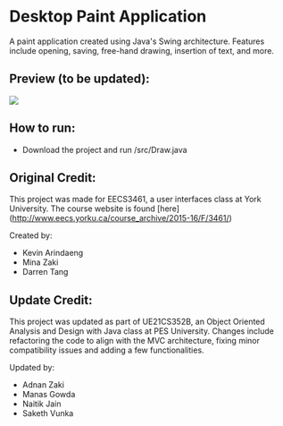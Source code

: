 # Desktop Paint Application

A paint application created using Java's Swing architecture. Features include opening, saving, free-hand drawing, insertion of text, and more.

## Preview (to be updated):
<img src="http://i.imgur.com/eRWLGvu.jpg">

## How to run:
- Download the project and run /src/Draw.java

## Original Credit:
This project was made for EECS3461, a user interfaces class at York University. The course website is found [here] (http://www.eecs.yorku.ca/course_archive/2015-16/F/3461/)

Created by:
- Kevin Arindaeng
- Mina Zaki
- Darren Tang

## Update Credit:
This project was updated as part of UE21CS352B, an Object Oriented Analysis and Design with Java class at PES University.
Changes include refactoring the code to align with the MVC architecture, fixing minor compatibility issues and adding a few functionalities.

Updated by:
- Adnan Zaki
- Manas Gowda
- Naitik Jain
- Saketh Vunka
